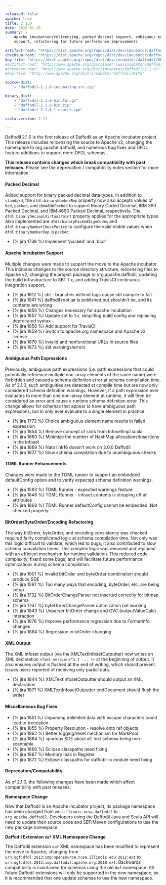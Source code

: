 ```yaml
---

released: false
apache: true
title: 2.1.0
date: 2018-01-26
summary: >
    Apache incubation/relicensing, packed decimal support, ambiguous expression
    support, refactoring for future performance improvements

artifact-root: "https://dist.apache.org/repos/dist/dev/incubator/daffodil/2.1.0-rc1/"
checksum-root: "https://dist.apache.org/repos/dist/dev/incubator/daffodil/2.1.0-rc1/"
key-file: "https://dist.apache.org/repos/dist/dev/incubator/daffodil/KEYS"
#artifact-root: "http://www.apache.org/dyn/closer.lua/incubator/daffodil/2.1.0/"
#checksum-root: "http://www.apache.org/dist/incubator/daffodil/2.1.0/"
#key-file: "http://www.apache.org/dist/incubator/daffodil/KEYS"

source-dist:
    - "daffodil-2.1.0-incubating-src.zip"

binary-dist:
    - "daffodil-2.1.0-bin.tar.gz"
    - "daffodil-2.1.0-bin.zip"
    - "daffodil-2.1.0-1.noarch.rpm"

scala-version: 2.11

---
```


Daffodil 2.1.0 is the first release of Daffodil as an Apache incubator project.
This release includes relicensing the source to Apache v2, changing the
namespace to org.apache.daffodil, and numerous bug fixes and DFDL feature
additions to support more DFDL schemas.

**This release contains changes which break compatibility with past releases.**
Please see the deprecation / compatibility notes section for more information.

#### Packed Decimal

Added support for binary packed decimal data types. In addition to ``standard``,
the ``dfdl:binaryNumberRep`` property now also accepts values of ``bcd``,
``packed``, and ``ibm4690Packed`` to support Binary Coded Decimal, IBM 390
Packed Decimal, and IBM 4690 Packed Decimal, respectively. The
``dfdl:binaryDecimalVirtualPoint`` property applies for the appropriate types.
Also implemented are ``dfdl:binaryPackedSignCodes`` and
``dfdl:binaryNumberCheckPolicy`` to configure the valid nibble values when
``dfdl:binaryNumberRep`` is ``packed``.

* {% jira 1739 %} Implement 'packed' and 'bcd'

#### Apache Incubation Support

Multiple changes were made to support the move to the Apache incubator. This
includes changes to the source directory structure, relicensing files to Apache
v2, changing the project package to org.apache.daffodil, updating the build
infrastructure to SBT 1.x, and adding TravisCI continuous integration support.

* {% jira 1612 %} sbt - branches without tags cause sbt compile to fail
* {% jira 1841 %} daffodil root jar is published but shouldn't be, and its contents are wrong
* {% jira 1856 %} Changes necessary for apache incubation
* {% jira 1857 %} Update sbt to 1.x, simplifing build config and replacing deprecated syntax
* {% jira 1858 %} Add support for TravisCI
* {% jira 1859 %} Switch to apache.org namespace and Apache v2 license
* {% jira 1870 %} invalid and nonfunctional URLs in source files
* {% jira 1873 %} sbt warnings/errors 

#### Ambiguous Path Expressions

Previously, ambiguous path expressions (i.e. path expressions that could
potentially reference multiple non-array elements of the same name) were
forbidden and caused a schema definition error at schema compilation time. As
of 2.1.0, such ambiguities are detected at compile time but are now only
considered schema definition warnings. However, if a path expression ever
evaluates to more than one non-array element at runtime, it will then be
considered an error and cause a runtime schema definition error. This change
allows for schemas that appear to have ambiguous path expressions, but in
only ever evaluate to a single element in practice.

* {% jira 1773 %} Choice ambiguous element name results in failed expression
* {% jira 1854 %} Remove concept of slots from InfosetImpl.scala
* {% jira 1860 %} Minimize the number of HashMap allocations/insertions in the Infoset
* {% jira 1869 %} Nato link16 doesn't work on 2.0.0 Daffodil
* {% jira 1877 %} Slow schema compilation due to unambiguous checks

#### TDML Runner Enhancements

Changes were made to the TDML runner to support an embedded defaultConfig
option and to verify expected schema definition warnings.

* {% jira 1583 %} TDML Runner - expected warnings feature
* {% jira 1846 %} TDML Runner - Infoset.contents is stripping off all attributes
* {% jira 1868 %} TDML Runner defaultConfig cannot be embedded. Not checked properly.

#### BitOrder/ByteOrder/Encoding Refactoring

The way bitOrder, byteOrder, and encoding consistency was checked required
fairly complicated logic at schema compilation time. Not only was this logic
difficult to validate, which led to bugs, it also contributed to slow schema
compilation times. This complex logic was removed and replaced with an
efficient mechanism for runtime validation. This reduced code complexity, fixerd
some bugs, and will facilitate future performance optimizations during schema
compilation.

* {% jira 1001 %} Invalid bitOrder and byteOrder combination should produce SDE
* {% jira 1597 %} Too many ways that encoding, byteOrder, etc. are being setup
* {% jira 1732 %} BitOrderChangeParser not inserted correctly for bitmap schema
* {% jira 1767 %} byteOrderChangeParser optimization not working
* {% jira 1843 %} Unparser bitOrder change and OVC (outputValueCalc) interaction
* {% jira 1876 %} Improve performance regression due to FormatInfo changes
* {% jira 1884 %} Regression in bitOrder changing

#### XML Output

The XML infoset output (via the XMLTextInfosetOutputter) now writes an XML
declaration ``<?xml version="1.) ... ?>`` at the beginning of output. It also
ensures output is flushed at the end of writing, which should prevent issues
users reported of receiving only partial data.

* {% jira 1844 %} XMLTextInfosetOutputter should output an XML declaration
* {% jira 1871 %} XMLTextInfosetOutputter endDocument should flush the writer

#### Miscellaneous Bug Fixes

* {% jira 1851 %} Unparsing delimited data with escape characters could lead to truncation
* {% jira 1855 %} Property Resolution - resolve onto ref objects
* {% jira 1862 %} Better logging/reset mechanism for MarkPool
* {% jira 1864 %} spurious SDE about all-text schema being non-scannable
* {% jira 1866 %} Eclipse classpaths need fixing
* {% jira 1867 %} Memory leak in Register
* {% jira 1872 %} Eclipse classpaths for daffodil-io module need fixing

#### Deprecation/Compatability

As of 2.1.0, the following changes have been made which affect compatibility
with past releases:

**Namespace Change**

Now that Daffodil is an Apache incubator project, its package namespace has been
changed from ``edu.illinois.ncsa.daffodil`` to ``org.apache.daffodil``.
Developers using the Daffodil Java and Scala API will need to update their
source code and SBT/Maven configurations to use the new package namespace.

**Daffodil Extension ``daf`` XML Namespace Change**

The Daffodil extension ``daf`` XML namespace has been modified to represent the move to
Apache, changing from ``urn:ogf:dfdl:2013:imp:opensource.ncsa.illinois.edu:2012:ext``
to ``urn:ogf:dfdl:2013:imp:daffodil.apache.org:2018:ext``. Backwards
compatibility is maintained for schemas using the old ``daf`` namespace. All future
Daffodil extensions will only be supported in the new namespace, so it is
recommended that one update schemas to use the new namespace.
